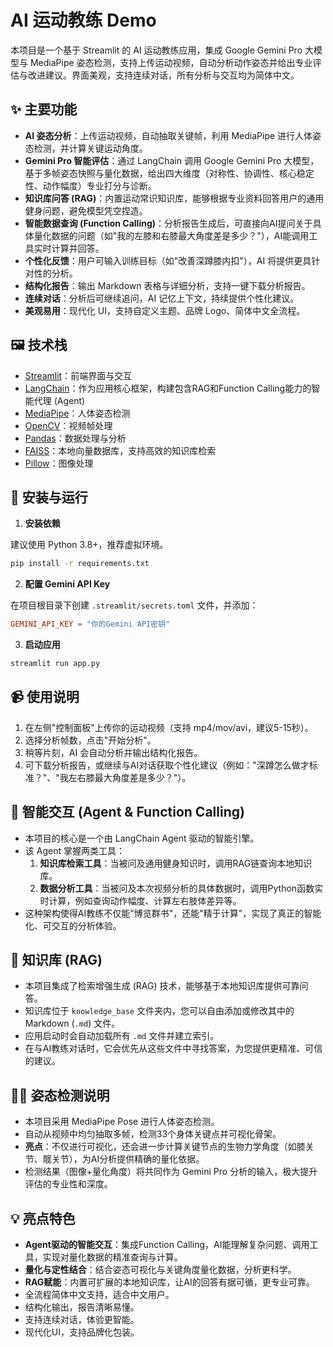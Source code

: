 # AI 运动教练 Demo

本项目是一个基于 Streamlit 的 AI 运动教练应用，集成 Google Gemini Pro 大模型与 MediaPipe 姿态检测，支持上传运动视频，自动分析动作姿态并给出专业评估与改进建议。界面美观，支持连续对话，所有分析与交互均为简体中文。

## ✨ 主要功能

- **AI 姿态分析**：上传运动视频，自动抽取关键帧，利用 MediaPipe 进行人体姿态检测，并计算关键运动角度。
- **Gemini Pro 智能评估**：通过 LangChain 调用 Google Gemini Pro 大模型，基于多帧姿态快照与量化数据，给出四大维度（对称性、协调性、核心稳定性、动作幅度）专业打分与诊断。
- **知识库问答 (RAG)**：内置运动常识知识库，能够根据专业资料回答用户的通用健身问题，避免模型凭空捏造。
- **智能数据查询 (Function Calling)**：分析报告生成后，可直接向AI提问关于具体量化数据的问题（如"我的左膝和右膝最大角度差是多少？"），AI能调用工具实时计算并回答。
- **个性化反馈**：用户可输入训练目标（如"改善深蹲膝内扣"），AI 将提供更具针对性的分析。
- **结构化报告**：输出 Markdown 表格与详细分析，支持一键下载分析报告。
- **连续对话**：分析后可继续追问，AI 记忆上下文，持续提供个性化建议。
- **美观易用**：现代化 UI，支持自定义主题、品牌 Logo、简体中文全流程。

## 🖼️ 技术栈

- [Streamlit](https://streamlit.io/)：前端界面与交互
- [LangChain](https://python.langchain.com/)：作为应用核心框架，构建包含RAG和Function Calling能力的智能代理 (Agent)
- [MediaPipe](https://mediapipe.dev/)：人体姿态检测
- [OpenCV](https://opencv.org/)：视频帧处理
- [Pandas](https://pandas.pydata.org/)：数据处理与分析
- [FAISS](https://faiss.ai/)：本地向量数据库，支持高效的知识库检索
- [Pillow](https://python-pillow.org/)：图像处理

## 🚀 安装与运行

1. **安装依赖**

建议使用 Python 3.8+，推荐虚拟环境。

```bash
pip install -r requirements.txt
```

2. **配置 Gemini API Key**

在项目根目录下创建 `.streamlit/secrets.toml` 文件，并添加：

```toml
GEMINI_API_KEY = "你的Gemini API密钥"
```

3. **启动应用**

```bash
streamlit run app.py
```

## 📹 使用说明

1. 在左侧"控制面板"上传你的运动视频（支持 mp4/mov/avi，建议5-15秒）。
2. 选择分析帧数，点击"开始分析"。
3. 稍等片刻，AI 会自动分析并输出结构化报告。
4. 可下载分析报告，或继续与AI对话获取个性化建议（例如："深蹲怎么做才标准？"、"我左右膝最大角度差是多少？"）。

## 🤖 智能交互 (Agent & Function Calling)

- 本项目的核心是一个由 LangChain Agent 驱动的智能引擎。
- 该 Agent 掌握两类工具：
    1.  **知识库检索工具**：当被问及通用健身知识时，调用RAG链查询本地知识库。
    2.  **数据分析工具**：当被问及本次视频分析的具体数据时，调用Python函数实时计算，例如查询动作幅度、计算左右肢体差异等。
- 这种架构使得AI教练不仅能"博览群书"，还能"精于计算"，实现了真正的智能化、可交互的分析体验。

## 🧠 知识库 (RAG)

- 本项目集成了检索增强生成 (RAG) 技术，能够基于本地知识库提供可靠问答。
- 知识库位于 `knowledge_base` 文件夹内，您可以自由添加或修改其中的 Markdown (`.md`) 文件。
- 应用启动时会自动加载所有 `.md` 文件并建立索引。
- 在与AI教练对话时，它会优先从这些文件中寻找答案，为您提供更精准、可信的建议。

## 🏋️‍♂️ 姿态检测说明

- 本项目采用 MediaPipe Pose 进行人体姿态检测。
- 自动从视频中均匀抽取多帧，检测33个身体关键点并可视化骨架。
- **亮点**：不仅进行可视化，还会进一步计算关键节点的生物力学角度（如膝关节、髋关节），为AI分析提供精确的量化依据。
- 检测结果（图像+量化角度）将共同作为 Gemini Pro 分析的输入，极大提升评估的专业性和深度。

## 💡 亮点特色

- **Agent驱动的智能交互**：集成Function Calling，AI能理解复杂问题、调用工具，实现对量化数据的精准查询与计算。
- **量化与定性结合**：结合姿态可视化与关键角度量化数据，分析更科学。
- **RAG赋能**：内置可扩展的本地知识库，让AI的回答有据可循，更专业可靠。
- 全流程简体中文支持，适合中文用户。
- 结构化输出，报告清晰易懂。
- 支持连续对话，体验更智能。
- 现代化UI，支持品牌化包装。
